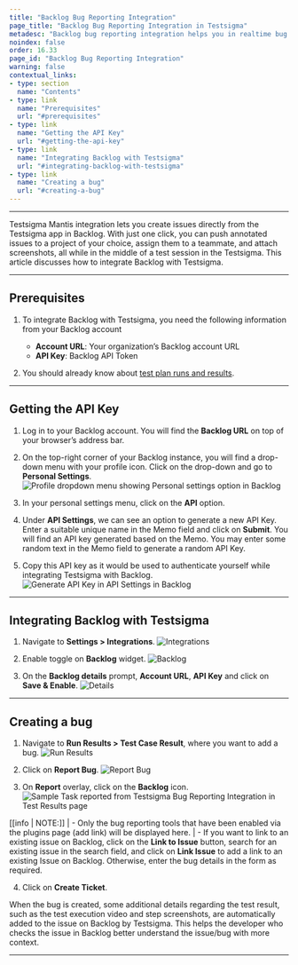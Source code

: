 ```yaml
---
title: "Backlog Bug Reporting Integration"
page_title: "Backlog Bug Reporting Integration in Testsigma"
metadesc: "Backlog bug reporting integration helps you in realtime bug reporting during Test Runs. Learn how to integrate Testsigma application with Backlog"
noindex: false
order: 16.33
page_id: "Backlog Bug Reporting Integration"
warning: false
contextual_links:
- type: section
  name: "Contents"
- type: link
  name: "Prerequisites"
  url: "#prerequisites"
- type: link
  name: "Getting the API Key"
  url: "#getting-the-api-key"
- type: link
  name: "Integrating Backlog with Testsigma"
  url: "#integrating-backlog-with-testsigma"
- type: link
  name: "Creating a bug"
  url: "#creating-a-bug"
---
```


---

Testsigma Mantis integration lets you create issues directly from the Testsigma app in Backlog. With just one click, you can push annotated issues to a project of your choice, assign them to a teammate, and attach screenshots, all while in the middle of a test session in the Testsigma. This article discusses how to integrate Backlog with Testsigma.

---
## **Prerequisites**

1. To integrate Backlog with Testsigma, you need the following information from your Backlog account
    - **Account URL**: Your organization’s Backlog account URL
    - **API Key**: Backlog API Token

2. You should already know about [test plan runs and results](https://testsigma.com/docs/runs/test-plan-executions/).

---

## **Getting the API Key**

1. Log in to your Backlog account. You will find the **Backlog URL** on top of your browser’s address bar.

2. On the top-right corner of your Backlog instance, you will find a drop-down menu with your profile icon. Click on the drop-down and go to **Personal Settings**.
![Profile dropdown menu showing Personal settings option in Backlog](https://docs.testsigma.com/images/backlog/backlog-profile-icon-dropdown-personal-settings-highlighted.png)

3. In your personal settings menu, click on the **API** option.

4. Under **API Settings**, we can see an option to generate a new API Key. Enter a suitable unique  name in the Memo field and click on **Submit**. You will find an API key generated based on the Memo. You may enter some random text in the Memo field to generate a random API Key.  


5. Copy this API key as it would be used to authenticate yourself while integrating Testsigma with Backlog.
![Generate API Key in API Settings in Backlog](https://docs.testsigma.com/images/backlog/backlog-personal-settings-api-settings-generate-api.png)

---

## **Integrating Backlog with Testsigma**

1. Navigate to **Settings > Integrations**.
![Integrations](https://s3.amazonaws.com/static-docs.testsigma.com/new_images/projects/applications/mstinav.png)


2. Enable toggle on **Backlog** widget.
![Backlog](https://s3.amazonaws.com/static-docs.testsigma.com/new_images/projects/applications/blintgl.png)

3. On the **Backlog details** prompt, **Account URL**, **API Key** and click on **Save & Enable**.
![Details](https://s3.amazonaws.com/static-docs.testsigma.com/new_images/projects/applications/blintdtls.png)


---

## **Creating a bug**

1. Navigate to **Run Results > Test Case Result**, where you want to add a bug.
![Run Results](https://s3.amazonaws.com/static-docs.testsigma.com/new_images/projects/applications/tcresultyt.png)


2. Click on **Report Bug**.
![Report Bug](https://s3.amazonaws.com/static-docs.testsigma.com/new_images/projects/applications/reportbugyt.png)


3. On **Report** overlay, click on the **Backlog** icon.
![Sample Task reported from Testsigma Bug Reporting Integration in Test Results page](https://docs.testsigma.com/images/backlog/placeholder-image.png)

[[info | NOTE:]]
| - Only the bug reporting tools that have been enabled via the plugins page (add link) will be displayed here. 
| - If you want to link to an existing issue on Backlog, click on the **Link to Issue** button, search for an existing issue in the search field, and click on **Link Issue** to add a link to an existing Issue on Backlog. Otherwise, enter the bug details in the form as required.

  
4. Click on **Create Ticket**.

When the bug is created, some additional details regarding the test result, such as the test execution video and step screenshots, are automatically added to the issue on Backlog by Testsigma. This helps the developer who checks the issue in Backlog better understand the issue/bug with more context.




--- 
